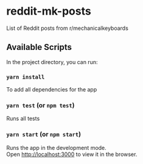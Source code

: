 # reddit-mk-posts
List of Reddit posts from r/mechanicalkeyboards

## Available Scripts

In the project directory, you can run:

### `yarn install`

To add all dependencies for the app

### `yarn test` (or `npm test`)

Runs all tests

### `yarn start` (or `npm start`)

Runs the app in the development mode.<br>
Open [http://localhost:3000](http://localhost:8080) to view it in the browser.
